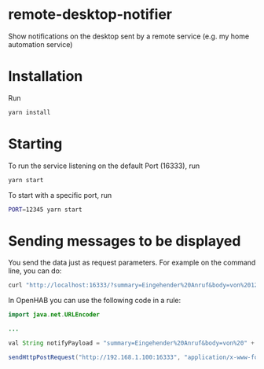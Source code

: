 # remote-desktop-notifier

Show notifications on the desktop sent by a remote service (e.g. my home
automation service)

# Installation

Run

```bash
yarn install
```

# Starting

To run the service listening on the default Port (16333), run

```bash
yarn start
```

To start with a specific port, run

```bash
PORT=12345 yarn start
```

# Sending messages to be displayed

You send the data just as request parameters. For example on the command line,
you can do:

```bash
curl "http://localhost:16333/?summary=Eingehender%20Anruf&body=von%20123"
```

In OpenHAB you can use the following code in a rule:

```java
import java.net.URLEncoder

...

val String notifyPayload = "summary=Eingehender%20Anruf&body=von%20" + URLEncoder::encode(callerName, "UTF-8") + "&timeout=0"

sendHttpPostRequest("http://192.168.1.100:16333", "application/x-www-form-urlencoded", notifyPayload, 3000)
```
